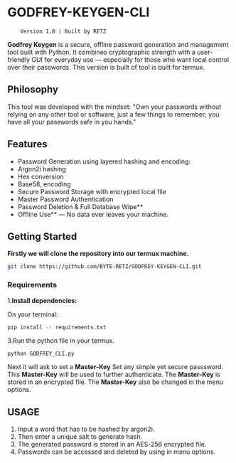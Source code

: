 # GODFREY-KEYGEN-CLI

        Version 1.0 | Built by RETZ

**Godfrey Keygen** is a secure, offline password generation and management tool built with Python. 
It combines cryptographic strength with a user-friendly GUI for everyday use — especially for those who want local control over their passwords.
This version is built of tool is built for termux.

## Philosophy

This tool was developed with the mindset:
"Own your passwords without relying on any other tool or software, just a few things to remember; you have all your passwords safe in you hands."



## Features

- Password Generation using layered hashing and encoding:
- Argon2i hashing
- Hex conversion
- Base58, encoding 
- Secure Password Storage with encrypted local file
- Master Password Authentication
- Password Deletion & Full Database Wipe**
- Offline Use** — No data ever leaves your machine.

## Getting Started
**Firstly we will clone the repository into our termux machine.**
```bash
git clone https://github.com/BYTE-RETZ/GODFREY-KEYGEN-CLI.git
```
### Requirements

1.**Install dependencies:**

On your terminal:

```bash
pip install -r requirements.txt
```
3.Run the python file in your termux.
```
python GODFREY_CLI.py
```

Next it will ask to set a **Master-Key**
Set any simple yet secure passsword.
This **Master-Key** will be used to further authenticate.
The **Master-Key** is stored in an encrypted file.
The **Master-Key** also be changed in the menu options.

## USAGE
1) Input a word that has to be hashed by argon2i.
2) Then enter a unique salt to generate hash.
3) The generated password is stored in an AES-256 encrypted file.
4) Passwords can be accessed and deleted by using in menu options.



